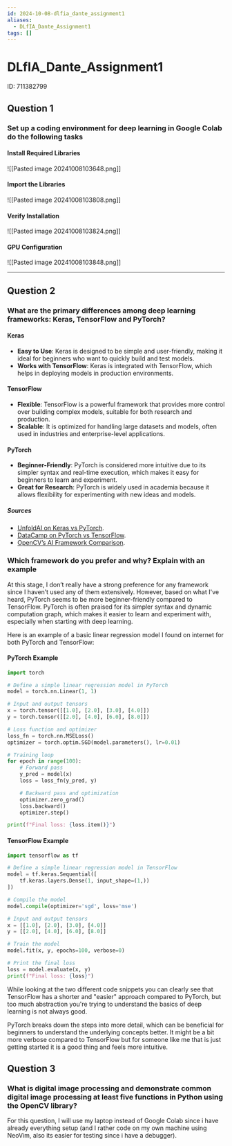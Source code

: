 ```yaml
---
id: 2024-10-08-dlfia_dante_assignment1
aliases:
  - DLfIA_Dante_Assignment1
tags: []
---
```


# DLfIA_Dante_Assignment1

ID: 711382799

## Question 1

### Set up a coding environment for deep learning in Google Colab do the following tasks

#### Install Required Libraries

![[Pasted image 20241008103648.png]]

#### Import the Libraries

![[Pasted image 20241008103808.png]]

#### Verify Installation

![[Pasted image 20241008103824.png]]

#### GPU Configuration

![[Pasted image 20241008103848.png]]

---

## Question 2

### What are the primary differences among deep learning frameworks: Keras, TensorFlow and PyTorch?

#### Keras

- **Easy to Use**: Keras is designed to be simple and user-friendly, making it ideal for beginners who want to quickly build and test models.
- **Works with TensorFlow**: Keras is integrated with TensorFlow, which helps in deploying models in production environments.

#### TensorFlow

- **Flexible**: TensorFlow is a powerful framework that provides more control over building complex models, suitable for both research and production.
- **Scalable**: It is optimized for handling large datasets and models, often used in industries and enterprise-level applications.

#### PyTorch

- **Beginner-Friendly**: PyTorch is considered more intuitive due to its simpler syntax and real-time execution, which makes it easy for beginners to learn and experiment.
- **Great for Research**: PyTorch is widely used in academia because it allows flexibility for experimenting with new ideas and models.

##### Sources

- [UnfoldAI on Keras vs PyTorch](https://unfoldai.com/keras-vs-pytorch-in-2024/).
- [DataCamp on PyTorch vs TensorFlow](https://www.datacamp.com/tutorial/pytorch-vs-tensorflow-vs-keras).
- [OpenCV’s AI Framework Comparison](https://opencv.org/blog/pytorch-vs-tensorflow/).

### Which framework do you prefer and why? Explain with an example

At this stage, I don’t really have a strong preference for any framework since I haven’t used any of them extensively. However, based on what I've heard, PyTorch seems to be more beginner-friendly compared to TensorFlow. PyTorch is often praised for its simpler syntax and dynamic computation graph, which makes it easier to learn and experiment with, especially when starting with deep learning.

Here is an example of a basic linear regression model I found on internet for both PyTorch and TensorFlow:

#### PyTorch Example

```py
import torch

# Define a simple linear regression model in PyTorch
model = torch.nn.Linear(1, 1)

# Input and output tensors
x = torch.tensor([[1.0], [2.0], [3.0], [4.0]])
y = torch.tensor([[2.0], [4.0], [6.0], [8.0]])

# Loss function and optimizer
loss_fn = torch.nn.MSELoss()
optimizer = torch.optim.SGD(model.parameters(), lr=0.01)

# Training loop
for epoch in range(100):
    # Forward pass
    y_pred = model(x)
    loss = loss_fn(y_pred, y)

    # Backward pass and optimization
    optimizer.zero_grad()
    loss.backward()
    optimizer.step()

print(f"Final loss: {loss.item()}")
```

#### TensorFlow Example

```py
import tensorflow as tf

# Define a simple linear regression model in TensorFlow
model = tf.keras.Sequential([
    tf.keras.layers.Dense(1, input_shape=(1,))
])

# Compile the model
model.compile(optimizer='sgd', loss='mse')

# Input and output tensors
x = [[1.0], [2.0], [3.0], [4.0]]
y = [[2.0], [4.0], [6.0], [8.0]]

# Train the model
model.fit(x, y, epochs=100, verbose=0)

# Print the final loss
loss = model.evaluate(x, y)
print(f"Final loss: {loss}")
```

While looking at the two different code snippets you can clearly see that TensorFlow has a shorter and "easier" approach compared to PyTorch, but too much abstraction you're trying to understand the basics of deep learning is not always good.

PyTorch breaks down the steps into more detail, which can be beneficial for beginners to understand the underlying concepts better. It might be a bit more verbose compared to TensorFlow but for someone like me that is just getting started it is a good thing and feels more intuitive.

## Question 3

### What is digital image processing and demonstrate common digital image processing at least five functions in Python using the OpenCV library?

For this question, I will use my laptop instead of Google Colab since i have already everything setup (and I rather code on my own machine using NeoVim, also its easier for testing since i have a debugger).
